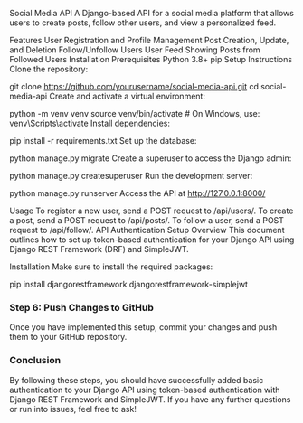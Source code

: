 Social Media API
A Django-based API for a social media platform that allows users to create posts, follow other users, and view a personalized feed.

Features
User Registration and Profile Management
Post Creation, Update, and Deletion
Follow/Unfollow Users
User Feed Showing Posts from Followed Users
Installation
Prerequisites
Python 3.8+
pip
Setup Instructions
Clone the repository:

git clone https://github.com/yourusername/social-media-api.git
cd social-media-api
Create and activate a virtual environment:

python -m venv venv
source venv/bin/activate  # On Windows, use: venv\Scripts\activate
Install dependencies:

pip install -r requirements.txt
Set up the database:

python manage.py migrate
Create a superuser to access the Django admin:

python manage.py createsuperuser
Run the development server:

python manage.py runserver
Access the API at http://127.0.0.1:8000/

Usage
To register a new user, send a POST request to /api/users/.
To create a post, send a POST request to /api/posts/.
To follow a user, send a POST request to /api/follow/.
API Authentication Setup
Overview
This document outlines how to set up token-based authentication for your Django API using Django REST Framework (DRF) and SimpleJWT.

Installation
Make sure to install the required packages:

pip install djangorestframework djangorestframework-simplejwt



### Step 6: Push Changes to GitHub

Once you have implemented this setup, commit your changes and push them to your GitHub repository.

### Conclusion

By following these steps, you should have successfully added basic authentication to your Django API using token-based authentication with Django REST Framework and SimpleJWT. If you have any further questions or run into issues, feel free to ask!
